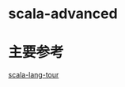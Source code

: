 # scala-advanced

# 主要参考
[scala-lang-tour](https://docs.scala-lang.org/zh-cn/tour/tour-of-scala.html)